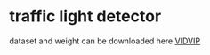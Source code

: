 # traffic light detector


dataset and weight can be downloaded here
[VIDVIP](https://tetsuakibaba.jp/project/vidvip/)

